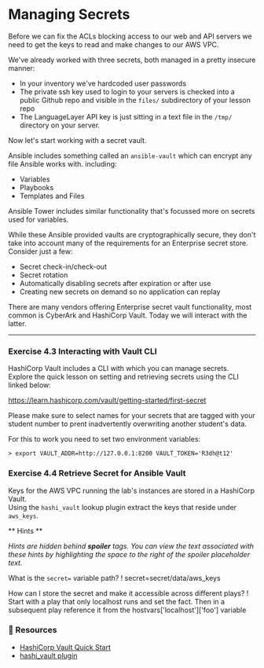 # Managing Secrets

Before we can fix the ACLs blocking access to our web and API servers we need to get the keys
to read and make changes to our AWS VPC.

We've already worked with three secrets, both managed in a pretty insecure manner:

* In your inventory we've hardcoded user passwords
* The private ssh key used to login to your servers is checked into a public Github repo and 
  visible in the `files/` subdirectory of your lesson repo
* The LanguageLayer API key is just sitting in a text file in the `/tmp/` directory on your
  server.

Now let's start working with a secret vault.

Ansible includes something called an `ansible-vault` which can encrypt any file Ansible works with.
including:

* Variables
* Playbooks
* Templates and Files

Ansible Tower includes similar functionality that's focussed more on secrets used for variables.

While these Ansible provided vaults are cryptographically secure, they don't take into account many of the
requirements for an Enterprise secret store.  Consider just a few:

* Secret check-in/check-out
* Secret rotation
* Automatically disabling secrets after expiration or after use
* Creating new secrets on demand so no application can replay

There are many vendors offering Enterprise secret vault functionality, most common is CyberArk and HashiCorp Vault.
Today we will interact with the latter.

<hr>

### Exercise 4.3 Interacting with Vault CLI

HashiCorp Vault includes a CLI with which you can manage secrets.  
Explore the quick lesson on setting and retrieving secrets using the CLI linked below:

https://learn.hashicorp.com/vault/getting-started/first-secret

Please make sure to select names for your secrets that are tagged with your student number to prent inadvertently
overwriting another student's data.

For this to work you need to set two environment variables: 

```
> export VAULT_ADDR=http://127.0.0.1:8200 VAULT_TOKEN='R3dh@t12'
```


### Exercise 4.4 Retrieve Secret for Ansible Vault

Keys for the AWS VPC running the lab's instances are stored in a HashiCorp Vault.  
Using the `hashi_vault` lookup plugin extract the keys that reside under `aws_keys`.


** Hints **

*Hints are hidden behind **spoiler** tags.  You can view the text associated with these hints by highlighting the space to the right of the *spoiler* placeholder text.*

What is the `secret=` variable path?
! secret=secret/data/aws_keys

How can I store the secret and make it accessible across different plays?
! Start with a play that only localhost runs and set the fact.  Then in a subsequent play reference it from the hostvars['localhost']['foo'] variable



### 📗 Resources

 - [HashiCorp Vault Quick Start](https://learn.hashicorp.com/vault/getting-started/first-secret)
 - [hashi_vault plugin](https://docs.ansible.com/ansible/latest/plugins/lookup/hashi_vault.html)

